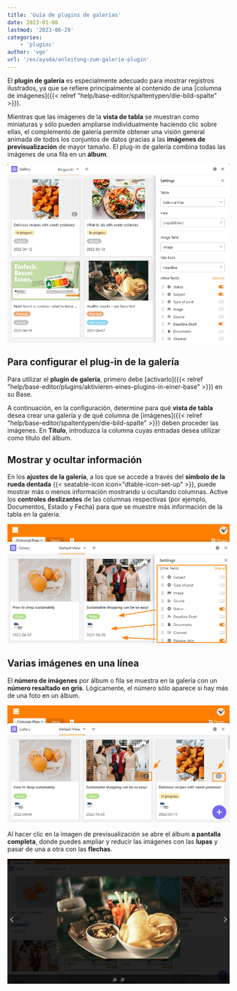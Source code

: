```yaml
---
title: 'Guía de plugins de galerías'
date: 2023-01-08
lastmod: '2023-06-29'
categories:
    - 'plugins'
author: 'vge'
url: '/es/ayuda/anleitung-zum-galerie-plugin'
---
```


El **plugin de galería** es especialmente adecuado para mostrar registros ilustrados, ya que se refiere principalmente al contenido de una [columna de imágenes]({{< relref "help/base-editor/spaltentypen/die-bild-spalte" >}}).

Mientras que las imágenes de la **vista de tabla** se muestran como miniaturas y sólo pueden ampliarse individualmente haciendo clic sobre ellas, el complemento de galería permite obtener una visión general animada de todos los conjuntos de datos gracias a las **imágenes de previsualización** de mayor tamaño. El plug-in de galería combina todas las imágenes de una fila en un **álbum**.

![Plugin de galería](images/Galerie-Plugin.png)

## Para configurar el plug-in de la galería

Para utilizar el **plugin de galería**, primero debe [activarlo]({{< relref "help/base-editor/plugins/aktivieren-eines-plugins-in-einer-base" >}}) en su Base.

A continuación, en la configuración, determine para qué **vista de tabla** desea crear una galería y de qué columna de [imágenes]({{< relref "help/base-editor/spaltentypen/die-bild-spalte" >}}) deben proceder las imágenes. En **Título**, introduzca la columna cuyas entradas desea utilizar como título del álbum.

## Mostrar y ocultar información

En los **ajustes de la galería**, a los que se accede a través del **símbolo de la rueda dentada** {{< seatable-icon icon="dtable-icon-set-up" >}}, puede mostrar más o menos información mostrando u ocultando columnas. Active los **controles deslizantes** de las columnas respectivas (por ejemplo, Documentos, Estado y Fecha) para que se muestre más información de la tabla en la galería.

![](images/galerie-plugin.png)

## Varias imágenes en una línea

El **número de imágenes** por álbum o fila se muestra en la galería con un **número resaltado en gris**. Lógicamente, el número sólo aparece si hay más de una foto en un álbum.

![Galería plugin número gris](images/graue-nummer.png)

Al hacer clic en la imagen de previsualización se abre el álbum **a pantalla completa**, donde puedes ampliar y reducir las imágenes con las **lupas** y pasar de una a otra con las **flechas**.

![Modo de pantalla completa en el plugin de galería](images/Vollbildmodus-im-Galerie-Plugin.png)
